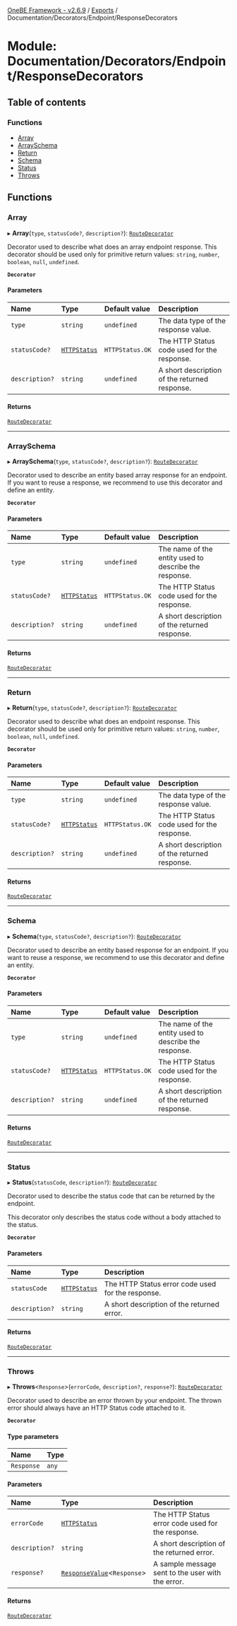 [OneBE Framework - v2.6.9](../README.md) / [Exports](../modules.md) / Documentation/Decorators/Endpoint/ResponseDecorators

# Module: Documentation/Decorators/Endpoint/ResponseDecorators

## Table of contents

### Functions

- [Array](Documentation_Decorators_Endpoint_ResponseDecorators.md#array)
- [ArraySchema](Documentation_Decorators_Endpoint_ResponseDecorators.md#arrayschema)
- [Return](Documentation_Decorators_Endpoint_ResponseDecorators.md#return)
- [Schema](Documentation_Decorators_Endpoint_ResponseDecorators.md#schema)
- [Status](Documentation_Decorators_Endpoint_ResponseDecorators.md#status)
- [Throws](Documentation_Decorators_Endpoint_ResponseDecorators.md#throws)

## Functions

### Array

▸ **Array**(`type`, `statusCode?`, `description?`): [`RouteDecorator`](Router_RouteTypes.md#routedecorator)

Decorator used to describe what does an array endpoint response. This decorator
should be used only for primitive return values: `string`, `number`, `boolean`,
`null`, `undefined`.

**`Decorator`**

#### Parameters

| Name | Type | Default value | Description |
| :------ | :------ | :------ | :------ |
| `type` | `string` | `undefined` | The data type of the response value. |
| `statusCode?` | [`HTTPStatus`](../enums/HTTP_HTTPStatus.HTTPStatus.md) | `HTTPStatus.OK` | The HTTP Status code used for the response. |
| `description?` | `string` | `undefined` | A short description of the returned response. |

#### Returns

[`RouteDecorator`](Router_RouteTypes.md#routedecorator)

___

### ArraySchema

▸ **ArraySchema**(`type`, `statusCode?`, `description?`): [`RouteDecorator`](Router_RouteTypes.md#routedecorator)

Decorator used to describe an entity based array response for an endpoint. If you
want to reuse a response, we recommend to use this decorator and define an entity.

**`Decorator`**

#### Parameters

| Name | Type | Default value | Description |
| :------ | :------ | :------ | :------ |
| `type` | `string` | `undefined` | The name of the entity used to describe the response. |
| `statusCode?` | [`HTTPStatus`](../enums/HTTP_HTTPStatus.HTTPStatus.md) | `HTTPStatus.OK` | The HTTP Status code used for the response. |
| `description?` | `string` | `undefined` | A short description of the returned response. |

#### Returns

[`RouteDecorator`](Router_RouteTypes.md#routedecorator)

___

### Return

▸ **Return**(`type`, `statusCode?`, `description?`): [`RouteDecorator`](Router_RouteTypes.md#routedecorator)

Decorator used to describe what does an endpoint response. This decorator
should be used only for primitive return values: `string`, `number`, `boolean`,
`null`, `undefined`.

**`Decorator`**

#### Parameters

| Name | Type | Default value | Description |
| :------ | :------ | :------ | :------ |
| `type` | `string` | `undefined` | The data type of the response value. |
| `statusCode?` | [`HTTPStatus`](../enums/HTTP_HTTPStatus.HTTPStatus.md) | `HTTPStatus.OK` | The HTTP Status code used for the response. |
| `description?` | `string` | `undefined` | A short description of the returned response. |

#### Returns

[`RouteDecorator`](Router_RouteTypes.md#routedecorator)

___

### Schema

▸ **Schema**(`type`, `statusCode?`, `description?`): [`RouteDecorator`](Router_RouteTypes.md#routedecorator)

Decorator used to describe an entity based response for an endpoint. If you
want to reuse a response, we recommend to use this decorator and define an entity.

**`Decorator`**

#### Parameters

| Name | Type | Default value | Description |
| :------ | :------ | :------ | :------ |
| `type` | `string` | `undefined` | The name of the entity used to describe the response. |
| `statusCode?` | [`HTTPStatus`](../enums/HTTP_HTTPStatus.HTTPStatus.md) | `HTTPStatus.OK` | The HTTP Status code used for the response. |
| `description?` | `string` | `undefined` | A short description of the returned response. |

#### Returns

[`RouteDecorator`](Router_RouteTypes.md#routedecorator)

___

### Status

▸ **Status**(`statusCode`, `description?`): [`RouteDecorator`](Router_RouteTypes.md#routedecorator)

Decorator used to describe the status code that can be returned by the
endpoint.

This decorator only describes the status code without a body attached
to the status.

**`Decorator`**

#### Parameters

| Name | Type | Description |
| :------ | :------ | :------ |
| `statusCode` | [`HTTPStatus`](../enums/HTTP_HTTPStatus.HTTPStatus.md) | The HTTP Status error code used for the response. |
| `description?` | `string` | A short description of the returned error. |

#### Returns

[`RouteDecorator`](Router_RouteTypes.md#routedecorator)

___

### Throws

▸ **Throws**<`Response`\>(`errorCode`, `description?`, `response?`): [`RouteDecorator`](Router_RouteTypes.md#routedecorator)

Decorator used to describe an error thrown by your endpoint. The
thrown error should always have an HTTP Status code attached to it.

**`Decorator`**

#### Type parameters

| Name | Type |
| :------ | :------ |
| `Response` | `any` |

#### Parameters

| Name | Type | Description |
| :------ | :------ | :------ |
| `errorCode` | [`HTTPStatus`](../enums/HTTP_HTTPStatus.HTTPStatus.md) | The HTTP Status error code used for the response. |
| `description?` | `string` | A short description of the returned error. |
| `response?` | [`ResponseValue`](Router_RouteTypes.md#responsevalue)<`Response`\> | A sample message sent to the user with the error. |

#### Returns

[`RouteDecorator`](Router_RouteTypes.md#routedecorator)

